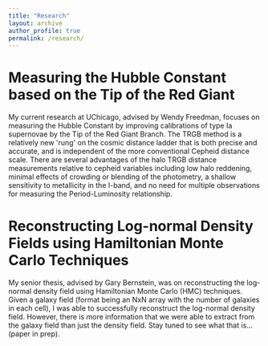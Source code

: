 ```yaml
---
title: "Research"
layout: archive
author_profile: true
permalink: /research/
---
```


Measuring the Hubble Constant based on the Tip of the Red Giant
===

My current research at UChicago, advised by Wendy Freedman, focuses on measuring the Hubble Constant by improving calibrations of type Ia supernovae by the Tip of the Red Giant Branch. The TRGB method is a relatively new 'rung' on the cosmic distance ladder that is both precise and accurate, and is independent of the more conventional Cepheid distance scale. There are several advantages of the halo TRGB distance measurements relative to cepheid variables including low halo reddening, minimal effects of crowding or blending of the photometry, a shallow sensitivity to metallicity in the I-band, and no need for multiple observations for measuring the Period-Luminosity relationship. 

Reconstructing Log-normal Density Fields using Hamiltonian Monte Carlo Techniques
====

My senior thesis, advised by Gary Bernstein, was on reconstructing the log-normal density field using Hamiltonian Monte Carlo (HMC) techniques. Given a galaxy field (format being an NxN array with the number of galaxies in each cell), I was able to successfully reconstruct the log-normal density field. However, there is more information that we were able to extract from the galaxy field than just the density field. Stay tuned to see what that is... (paper in prep). 